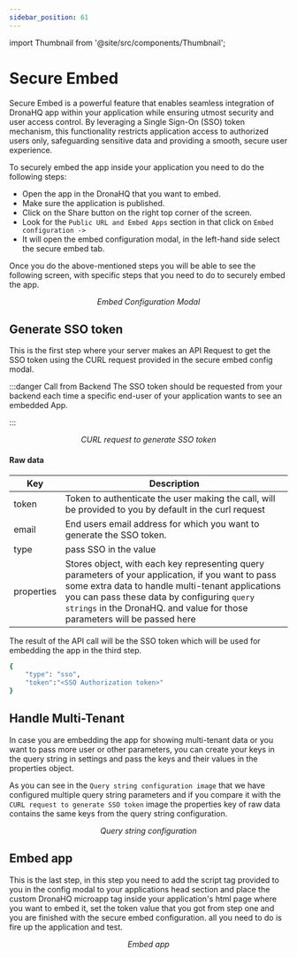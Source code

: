 ```yaml
---
sidebar_position: 61
---
```


import Thumbnail from '@site/src/components/Thumbnail';

# Secure Embed

Secure Embed is a powerful feature that enables seamless integration of DronaHQ app within your application while ensuring utmost security and user access control. By leveraging a Single Sign-On (SSO) token mechanism, this functionality restricts application access to authorized users only, safeguarding sensitive data and providing a smooth, secure user experience.

To securely embed the app inside your application you need to do the following steps:

- Open the app in the DronaHQ that you want to embed.
- Make sure the application is published.
- Click on the Share button on the right top corner of the screen.
- Look for the `Public URL and Embed Apps` section in that click on `Embed configuration ->`
- It will open the embed configuration modal, in the left-hand side select the secure embed tab.

Once you do the above-mentioned steps you will be able to see the following screen, with specific steps that you need to do to securely embed the app.

<figure>
  <Thumbnail src="/img/advanced-concepts/secure-embed/embed-configuration-modal.png" alt="Embed configuration modal" />
  <figcaption align = "center"><i>Embed Configuration Modal</i></figcaption>
</figure>


## Generate SSO token

This is the first step where your server makes an API Request to get the SSO token using the CURL request provided in the secure embed 
config modal. 

:::danger Call from Backend
The SSO token should be requested from your backend each time a specific end-user of your application wants to see an embedded 
App. 

:::

<figure>
  <Thumbnail src="/img/advanced-concepts/secure-embed/curl-request-to-generate-sso.png" alt="CURL request to generate SSO token" />
  <figcaption align = "center"><i>CURL request to generate SSO token</i></figcaption>
</figure>

#### Raw data

| Key | Description |
| --------- | ----------- |
| token | Token to authenticate the user making the call, will be provided to you by default in the curl request |
| email | End users email address for which you want to generate the SSO token. |
| type | pass SSO in the value |
| properties | Stores object, with each key representing query parameters of your application, if you want to pass some extra data to handle multi-tenant applications you can pass these data by configuring `query strings` in the DronaHQ. and value for those parameters will be passed here |

The result of the API call will be the SSO token which will be used for embedding the app in the third step.

```bash
{
    "type": "sso",
    "token":"<SSO Authorization token>"
}
```
## Handle Multi-Tenant 

In case you are embedding the app for showing multi-tenant data or you want to pass more user or other parameters, you can create your keys in the query string in settings and pass the keys and their values in the properties object. 

As you can see in the `Query string configuration image` that we have configured multiple query string parameters and if you compare it with the `CURL request to generate SSO token` image the properties key of raw data contains the same keys from the query string configuration.

<figure>
  <Thumbnail src="/img/advanced-concepts/secure-embed/query-string-configuration.png" alt="Query string configuration" />
  <figcaption align = "center"><i>Query string configuration</i></figcaption>
</figure>

## Embed app

This is the last step, in this step you need to add the script tag provided to you in the config modal to your applications head section and place the custom DronaHQ microapp tag inside your application's html page where you want to embed it, set the token value that you got from step one and you are finished with the secure embed configuration. all you need to do is fire up the application and test.

<figure>
  <Thumbnail src="/img/advanced-concepts/secure-embed/embed-microapp.png" alt="Embed app" />
  <figcaption align = "center"><i>Embed app</i></figcaption>
</figure>